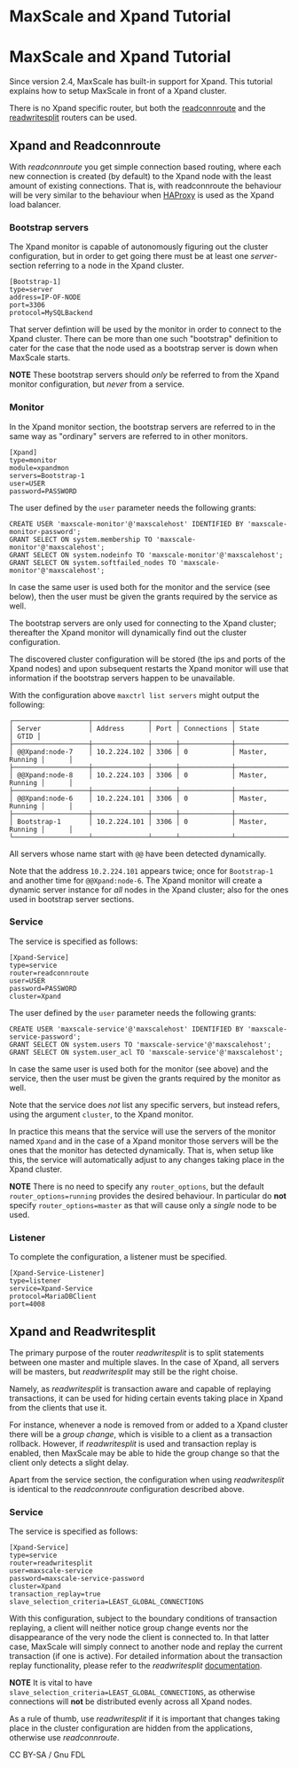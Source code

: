 
# MaxScale and Xpand Tutorial

# MaxScale and Xpand Tutorial


Since version 2.4, MaxScale has built-in support for Xpand. This
tutorial explains how to setup MaxScale in front of a Xpand
cluster.


There is no Xpand specific router, but both the
[readconnroute](../maxscale-25-routers/mariadb-maxscale-25-readconnroute.md) and
the [readwritesplit](../maxscale-25-routers/mariadb-maxscale-25-readwritesplit.md) routers can be
used.


## Xpand and Readconnroute


With *readconnroute* you get simple connection based routing, where
each new connection is created (by default) to the Xpand node with
the least amount of existing connections. That is, with readconnroute
the behaviour will be very similar to the behaviour when
[HAProxy](https://www.haproxy.org) is used as the Xpand load
balancer.


### Bootstrap servers


The Xpand monitor is capable of autonomously figuring out the cluster
configuration, but in order to get going there must be at least one
*server*-section referring to a node in the Xpand cluster.



```
[Bootstrap-1]
type=server
address=IP-OF-NODE
port=3306
protocol=MySQLBackend
```



That server defintion will be used by the monitor in order to connect
to the Xpand cluster. There can be more than one such "bootstrap"
definition to cater for the case that the node used as a bootstrap
server is down when MaxScale starts.


**NOTE** These bootstrap servers should *only* be referred to from the
 Xpand monitor configuration, but *never* from a service.


### Monitor


In the Xpand monitor section, the bootstrap servers are referred to
in the same way as "ordinary" servers are referred to in other monitors.



```
[Xpand]
type=monitor
module=xpandmon
servers=Bootstrap-1
user=USER
password=PASSWORD
```



The user defined by the `user` parameter needs the following grants:



```
CREATE USER 'maxscale-monitor'@'maxscalehost' IDENTIFIED BY 'maxscale-monitor-password';
GRANT SELECT ON system.membership TO 'maxscale-monitor'@'maxscalehost';
GRANT SELECT ON system.nodeinfo TO 'maxscale-monitor'@'maxscalehost';
GRANT SELECT ON system.softfailed_nodes TO 'maxscale-monitor'@'maxscalehost';
```



In case the same user is used both for the monitor and the service (see below),
then the user must be given the grants required by the service as well.


The bootstrap servers are only used for connecting to the Xpand
cluster; thereafter the Xpand monitor will dynamically find out the
cluster configuration.


The discovered cluster configuration will be stored (the ips and ports
of the Xpand nodes) and upon subsequent restarts the Xpand
monitor will use that information if the bootstrap servers happen to
be unavailable.


With the configuration above `maxctrl list servers` might output
the following:



```
┌───────────────────┬──────────────┬──────┬─────────────┬─────────────────┬──────┐
│ Server            │ Address      │ Port │ Connections │ State           │ GTID │
├───────────────────┼──────────────┼──────┼─────────────┼─────────────────┼──────┤
│ @@Xpand:node-7    │ 10.2.224.102 │ 3306 │ 0           │ Master, Running │      │
├───────────────────┼──────────────┼──────┼─────────────┼─────────────────┼──────┤
│ @@Xpand:node-8    │ 10.2.224.103 │ 3306 │ 0           │ Master, Running │      │
├───────────────────┼──────────────┼──────┼─────────────┼─────────────────┼──────┤
│ @@Xpand:node-6    │ 10.2.224.101 │ 3306 │ 0           │ Master, Running │      │
├───────────────────┼──────────────┼──────┼─────────────┼─────────────────┼──────┤
│ Bootstrap-1       │ 10.2.224.101 │ 3306 │ 0           │ Master, Running │      │
└───────────────────┴──────────────┴──────┴─────────────┴─────────────────┴──────┘
```



All servers whose name start with `@@` have been detected dynamically.


Note that the address `10.2.224.101` appears twice; once for
`Bootstrap-1` and another time for `@@Xpand:node-6`. The Xpand
monitor will create a dynamic server instance for *all* nodes in the
Xpand cluster; also for the ones used in bootstrap server sections.


### Service


The service is specified as follows:



```
[Xpand-Service]
type=service
router=readconnroute
user=USER
password=PASSWORD
cluster=Xpand
```



The user defined by the `user` parameter needs the following grants:



```
CREATE USER 'maxscale-service'@'maxscalehost' IDENTIFIED BY 'maxscale-service-password';
GRANT SELECT ON system.users TO 'maxscale-service'@'maxscalehost';
GRANT SELECT ON system.user_acl TO 'maxscale-service'@'maxscalehost';
```



In case the same user is used both for the monitor (see above) and the service,
then the user must be given the grants required by the monitor as well.


Note that the service does *not* list any specific servers, but
instead refers, using the argument `cluster`, to the Xpand monitor.


In practice this means that the service will use the servers of the
monitor named `Xpand` and in the case of a Xpand monitor those
servers will be the ones that the monitor has detected
dynamically. That is, when setup like this, the service will
automatically adjust to any changes taking place in the Xpand
cluster.


**NOTE** There is no need to specify any `router_options`, but the
default `router_options=running` provides the desired behaviour.
In particular do **not** specify `router_options=master` as that will
cause only a *single* node to be used.


### Listener


To complete the configuration, a listener must be specified.



```
[Xpand-Service-Listener]
type=listener
service=Xpand-Service
protocol=MariaDBClient
port=4008
```



## Xpand and Readwritesplit


The primary purpose of the router *readwritesplit* is to split
statements between one master and multiple slaves. In the case of
Xpand, all servers will be masters, but *readwritesplit* may still
be the right choise.


Namely, as *readwritesplit* is transaction aware and capable of
replaying transactions, it can be used for hiding certain events
taking place in Xpand from the clients that use it.


For instance, whenever a node is removed from or added to a Xpand
cluster there will be a *group change*, which is visible to a client
as a transaction rollback. However, if *readwritesplit* is used and
transaction replay is enabled, then MaxScale may be able to hide the
group change so that the client only detects a slight delay.


Apart from the service section, the configuration when using
*readwritesplit* is identical to the *readconnroute* configuration
described above.


### Service


The service is specified as follows:



```
[Xpand-Service]
type=service
router=readwritesplit
user=maxscale-service
password=maxscale-service-password
cluster=Xpand
transaction_replay=true
slave_selection_criteria=LEAST_GLOBAL_CONNECTIONS
```



With this configuration, subject to the boundary conditions of
transaction replaying, a client will neither notice group change
events nor the disappearance of the very node the client is connected
to. In that latter case, MaxScale will simply connect to another node
and replay the current transaction (if one is active). For detailed
information about the transaction replay functionality, please refer
to the *readwritesplit*
[documentation](../maxscale-25-routers/mariadb-maxscale-25-readwritesplit.md#transaction_replay).


**NOTE** It is vital to have
`slave_selection_criteria=LEAST_GLOBAL_CONNECTIONS`, as otherwise
connections will **not** be distributed evenly across all Xpand
nodes.


As a rule of thumb, use *readwritesplit* if it is important that
changes taking place in the cluster configuration are hidden from the
applications, otherwise use *readconnroute*.


CC BY-SA / Gnu FDL

